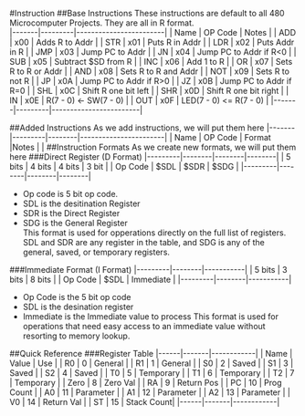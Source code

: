 #Instruction 
##Base Instructions
These instructions are default to all 480 Microcomputer Projects.
They are all in R format.  
|-------|---------|------------------------|
| Name  | OP Code | Notes                  |
| ADD   | x00     | Adds R to Addr         |
| STR   | x01     | Puts R in Addr         |
| LDR   | x02     | Puts Addr in R         |
| JMP   | x03     | Jump PC to Addr        |
| JN    | x04     | Jump PC to Addr if R<0 |
| SUB   | x05     | Subtract $SD from R    |
| INC   | x06     | Add 1 to R             |
| OR    | x07     | Sets R to R or Addr    |
| AND   | x08     | Sets R to R and Addr   |
| NOT   | x09     | Sets R to not R        |
| JP    | x0A     | Jump PC to Addr if R>0 |
| JZ    | x0B     | Jump PC to Addr if R=0 |
| SHL   | x0C     | Shift R one bit left   |
| SHR   | x0D     | Shift R one bit right  |
| IN    | x0E     | R(7 - 0) <- SW(7 - 0)  |
| OUT   | x0F     | LED(7 - 0) <= R(7 - 0) |
|-------|---------|------------------------|

##Added Instructions
As we add instructions, we will put them here
|-------|---------|--------|-----------------------|
| Name  | OP Code | Format |Notes                  |
| 
##Instruction Formats
As we create new formats, we will put them here
###Direct Register (D Format)
|---------|--------|--------|--------|
| 5 bits  | 4 bits | 4 bits | 3 bit  |
| Op Code | $SDL   | $SDR   | $SDG   | 
|---------|--------|--------|--------|
- Op code is 5 bit op code.  
- SDL is the desitination Register  
- SDR is the Direct Register  
- SDG is the General Register  
This format is used for opperations directly on the full list of registers. SDL and SDR are any register in the table, and SDG is any of the general, saved, or temporary registers.  

###Immediate Format (I Format)
|---------|--------|-----------|
| 5 bits  | 3 bits | 8 bits    |
| Op Code | $SDL   | Immediate |
|---------|--------|-----------|
- Op Code is the 5 bit op code
- SDL is the desination register
- Immediate is the Immediate value to process
This format is used for operations that need easy access to an immediate value without resorting to memory lookup.  

##Quick Reference
###Register Table
|------|-------|------------|
| Name | Value | Use        |
| R0   | 0     | General    |
| R1   | 1     | General    |
| S0   | 2     | Saved      |
| S1   | 3     | Saved      |
| S2   | 4     | Saved      |
| T0   | 5     | Temporary  |
| T1   | 6     | Temporary  |
| T2   | 7     | Temporary  |
| Zero | 8     | Zero Val   |
| RA   | 9     | Return Pos |
| PC   | 10    | Prog Count |
| A0   | 11    | Parameter  |
| A1   | 12    | Parameter  |
| A2   | 13    | Parameter  |
| V0   | 14    | Return Val |
| ST   | 15    | Stack Count|
|------|-------|------------|